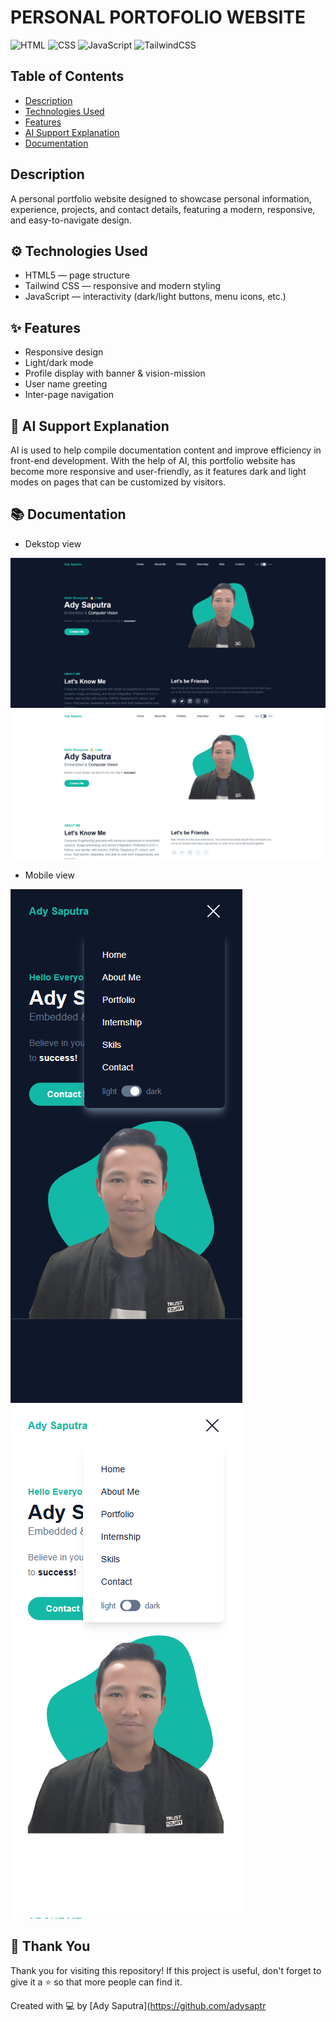 # PERSONAL PORTOFOLIO WEBSITE

![HTML](https://img.shields.io/badge/HTML-5-E34F26?style=flat&logo=html5&logoColor=white)
![CSS](https://img.shields.io/badge/CSS-3-1572B6?style=flat&logo=css3&logoColor=white)
![JavaScript](https://img.shields.io/badge/JavaScript-ES6-F7DF1E?style=flat&logo=javascript&logoColor=black)
![TailwindCSS](https://img.shields.io/badge/Tailwind_CSS-Framework-06B6D4?style=flat&logo=tailwindcss&logoColor=white)

## Table of Contents
- [Description](#description)
- [Technologies Used](#%EF%B8%8F-technologies-used)
- [Features](#-features)
- [AI Support Explanation](#-ai-support-explanation)
- [Documentation](#-documentation)

## Description
A personal portfolio website designed to showcase personal information, experience, projects, and contact details, featuring a modern, responsive, and easy-to-navigate design.

## ⚙️ Technologies Used
- HTML5 — page structure
- Tailwind CSS — responsive and modern styling
- JavaScript — interactivity (dark/light buttons, menu icons, etc.)

## ✨ Features
- Responsive design
- Light/dark mode
- Profile display with banner & vision-mission
- User name greeting
- Inter-page navigation

## 🤖 AI Support Explanation
AI is used to help compile documentation content and improve efficiency in front-end development. With the help of AI, this portfolio website has become more responsive and user-friendly, as it features dark and light modes on pages that can be customized by visitors.

## 📚 Documentation
- Dekstop view
  
![Dekstop_view1](dist/img/DEKSTOPDARK.png)
![Dekstop_view2](dist/img/DEKSTOPLIGHT.png)
  
- Mobile view

![Mobile_view1](dist/img/HPDARK.png)
![Mobile_view2](dist/img/HPLIGHT.png)

## 🙏 Thank You
Thank you for visiting this repository! If this project is useful, don't forget to give it a ⭐ so that more people can find it.

Created with 💻 by [Ady Saputra](https://github.com/adysaptr
